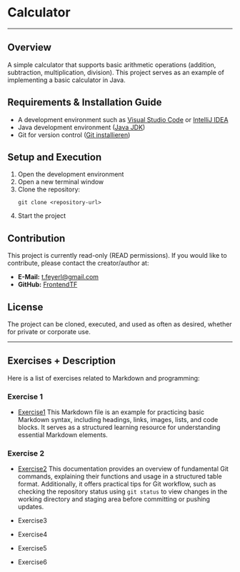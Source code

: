 # Calculator

---

## Overview

A simple calculator that supports basic arithmetic operations (addition, subtraction, multiplication, division). This project serves as an example of implementing a basic calculator in Java.

## Requirements & Installation Guide

- A development environment such as [Visual Studio Code](https://code.visualstudio.com/) or [IntelliJ IDEA](https://www.jetbrains.com/idea/)
- Java development environment ([Java JDK](https://www.oracle.com/java/technologies/javase-downloads.html))
- Git for version control ([Git installieren](https://git-scm.com/downloads))

## Setup and Execution

1. Open the development environment
2. Open a new terminal window
3. Clone the repository:
   ```
   git clone <repository-url>
   ```
4. Start the project

## Contribution

This project is currently read-only (READ permissions). If you would like to contribute, please contact the creator/author at:

- **E-Mail:** t.feyerl@gmail.com
- **GitHub:** [FrontendTF](https://github.com/FrontendTF)

## License

The project can be cloned, executed, and used as often as desired, whether for private or corporate use.

---

## Exercises + Description

Here is a list of exercises related to Markdown and programming:

### Exercise 1

- [Exercise1](exercise1.md)
  This Markdown file is an example for practicing basic Markdown syntax, including headings, links, images, lists, and code blocks. It serves as a structured learning resource for understanding essential Markdown elements.

### Exercise 2

- [Exercise2](exercise2.md)
  This documentation provides an overview of fundamental Git commands, explaining their functions and usage in a structured table format. Additionally, it offers practical tips for Git workflow, such as checking the repository status using `git status` to view changes in the working directory and staging area before committing or pushing updates.

- Exercise3
- Exercise4
- Exercise5
- Exercise6

